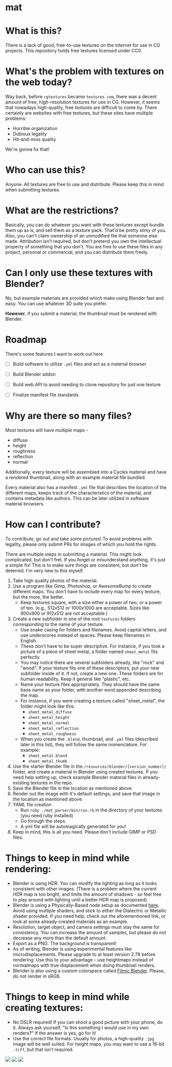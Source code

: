 # mat

What is this?
=============

There is a lack of good, free-to-use textures on the internet for use in CG projects.  This repository holds free textures licensed under CC0.

What's the problem with textures on the web today?
==================================================

Way back, before `cgtextures` became `textures.com`, there was a decent amount of free, high-resolution textures for use in CG.  However, it seems that nowadays high-quality, free textures are difficult to come by.  There certainly are websites with free textures, but these sites have multiple problems:

- Horrible organization
- Dubious legality
- Hit-and-miss quality

We're gonna fix that!

Who can use this?
=================

Anyone.  All textures are free to use and distribute.  Please keep this in mind when submitting textures.

What are the restrictions?
==========================

Basically, you can do whatever you want with these textures except bundle them up as is, and sell them as a texture pack.  That'd be pretty slimy of you.  Also, you can't claim ownership of an unmodified file that someone else made.  Attribution isn't required, but don't pretend you own the intellectual property of something that you don't.  You are free to use these files in any project, personal or commercial, and you can distribute them freely.

Can I only use these textures with Blender?
===========================================

No, but example materials are provided which make using Blender fast and easy.  You can use whatever 3D suite you prefer.  

**However**, if you submit a material, the thumbnail must be rendered with Blender.

Roadmap
=======

There's some features I want to work out here

- [ ] Build software to utilize `.yml` files and act as a material browser
- [ ] Build Blender addon
- [ ] Build web API to avoid needing to clone repository for just one texture
- [ ] Finalize manifest file standards


Why are there so many files?
============================

Most textures will have multiple maps - 

- diffuse
- height
- roughness
- reflection
- normal

Additionally, every texture will be assembled into a Cycles material and have a rendered thumbnail, along with an example material file bundled.

Every material also has a manifest `.yml` file that describes the location of the different maps, keeps track of the characteristics of the material, and contains metadata like authors.  This can be later utilized in software material browsers.

How can I contribute?
=====================

To contribute, go out and take some pictures!  To avoid problems with legality, please only submit PRs for images of which you hold the rights.

There are multiple steps in submitting a material.  This might look complicated, but don't fret.  If you forget or misunderstand anything, it's just a simple fix!  This is to make sure things are consistent, but don't be deterred.  I'm very new to this myself.

1. Take high quality photos of the material.
2. Use a program like Gimp, Photoshop, or AwesomeBump to create different maps.  You don't have to include every map for every texture, but the more, the better.
    - Keep textures square, with a size either a power of two, or a power of ten.  (e.g., 512x512 or 1000x1000 are acceptable.  Sizes like 900x900 or 912x512 are not acceptable.)
3. Create a new subfolder in one of the root `textures` folders corresponding to the name of your texture.  
    - Use snake casing for folders and filenames.  Avoid capital letters, and use underscores instead of spaces.  Please keep filenames in English.
    - These don't have to be super descriptive.  For instance, if you took a picture of a piece of sheet metal, a folder named `sheet_metal` fits perfectly.
    - You may notice there are several subfolders already, like "rock" and "wood".  If your texture fits one of these descriptors, put your new subfolder inside of it.  If not, create a new one.  These folders are for human readability.  Keep it general like "plastic", etc.
    - Name your texture files appropriately.  They should have the same base name as your folder, with another word appended describing the map. 
    - For instance, if you were creating a texture called "sheet_metal", the folder might look like this:
        - `sheet_metal_diffuse`
        - `sheet_metal_height`
        - `sheet_metal_normal`
        - `sheet_metal_reflection`
        - `sheet_metal_roughness`
    - When you create the `.blend`, thumbnail, and `.yml` files (described later in this list), they will follow the same nomenclature.  For example:
        - `sheet_metal.blend`
        - `sheet_metal_thumb`
4. Use the starter Blender file in the `/resources/blender/[version_number]/` folder, and create a material in Blender using created textures.  If you need help setting up, check example Blender material files in already-existing textures in the repo.
5. Save the Blender file in the location as mentioned above.
6. Render out the image with it's default settings, and save that image in the location as mentioned above.
7. YAML file creation
    - Run `ruby ./mat_parser/bin/run.rb` in the directory of your textures (you need ruby installed)
    - Go through the steps
    - A yml file will be automagically generated for you!
8. Keep in mind, this is all you need.  Please don't include GIMP or PSD files.

Things to keep in mind while rendering:
=======================

- Blender is using HDR. You can modify the lighting as long as it looks consistent with other images.  (There is a problem where the current HDR map is too bright, and limits the amount of shadows - so feel free to play around with lighting until a better HDR map is proposed).
- Blender is using a Physically-Based node setup as documented [here](https://www.youtube.com/watch?v=V3wghbZ-Vh4).  Avoid using multiple shaders, and stick to either the Dialectric or Metallic shader provided.  If you need help, check out the aforementioned link, or look at some already-created materials as an example.
- Resolution, target object, and camera settings must stay the same for consistency.  You can increase the amount of samples, but please do not decrease any more than the default amount.
- Export as a PNG.  The background is transparent!
- As of writing, Blender is using experimental features like microdisplacements.  Please upgrade to at least version 2.78 before rendering.  Use this to your advantage - use heightmaps instead of normalmaps with true displacement when doing thumbnail renders.
- Blender is also using a custom colorspace called [Filmic Blender](https://github.com/sobotka/filmic-blender).  Please, do not render in sRGB.

Things to keep in mind while creating textures:
===============================================

- No DSLR required!  If you can shoot a good picture with your phone, do it.  Always ask yourself, "Is this something I would use in my own renders?" If the answer is yes, go for it!
- Use the correct file formats.  Usually for photos, a high-quality `.jpg` image will be well suited.  For height maps, you may want to use a 16-bit `.tiff`, but that isn't required.

![](/textures/building_exterior/red_brick/red_brick_thumb.png)
![](/textures/cloth/brown_carpet/brown_carpet_thumb.png)
![](/textures/tile/brown_square_tile/brown_square_tile_thumb.png)
